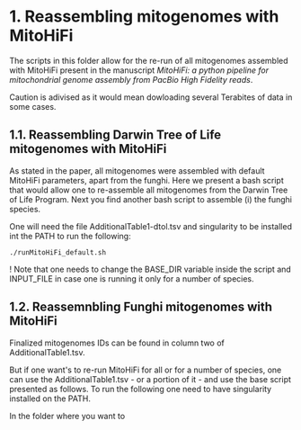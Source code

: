# 1. Reassembling mitogenomes with MitoHiFi
The scripts in this folder allow for the re-run of all mitogenomes assembled with MitoHiFi present in the manuscript _MitoHiFi: a python pipeline for mitochondrial genome assembly from PacBio High Fidelity reads_.

Caution is adivised as it would mean dowloading several Terabites of data in some cases.

## 1.1. Reassembling Darwin Tree of Life mitogenomes with MitoHiFi

As stated in the paper, all mitogenomes were assembled with default MitoHiFi parameters, apart from the funghi. Here we present a bash script that would allow one to re-assemble all mitogenomes from the Darwin Tree of Life Program. Next you find another bash script to assemble (i) the funghi species. 

One will need the file AdditionalTable1-dtol.tsv and singularity to be installed int the PATH to run the following:

```
./runMitoHiFi_default.sh
```

! Note that one needs to change the BASE_DIR variable inside the script and INPUT_FILE in case one is running it only for a number of species.

## 1.2. Reassemnbling Funghi mitogenomes with MitoHiFi


 
 
 Finalized mitogenomes IDs can be found in column two of AdditionalTable1.tsv.

But if one want's to re-run MitoHiFi for all or for a number of species, one can use the AdditionalTable1.tsv - or a portion of it - and use the base script presented as follows. To run the following one need to have singularity installed on the PATH.

In the folder where you want to 
